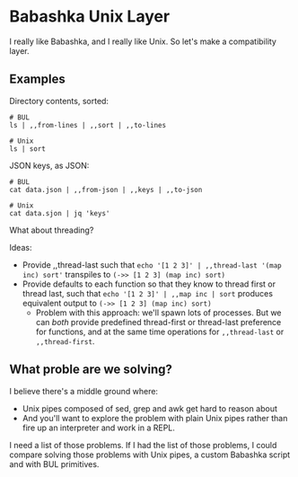 # Babashka Unix Layer

I really like Babashka, and I really like Unix.
So let's make a compatibility layer.

## Examples

Directory contents, sorted:

    # BUL
    ls | ,,from-lines | ,,sort | ,,to-lines

    # Unix
    ls | sort

JSON keys, as JSON:

    # BUL
    cat data.json | ,,from-json | ,,keys | ,,to-json

    # Unix
    cat data.sjon | jq 'keys'

What about threading?

Ideas:

- Provide ,,thread-last such that
  `echo '[1 2 3]' | ,,thread-last '(map inc) sort'`
  transpiles to
  `(->> [1 2 3] (map inc) sort)`
- Provide defaults to each function so that they know to thread first or thread last, such that
  `echo '[1 2 3]' | ,,map inc | sort`
  produces equivalent output to
  `(->> [1 2 3] (map inc) sort)`
  - Problem with this approach: we'll spawn lots of processes.
    But we can _both_ provide predefined thread-first or thread-last preference for functions, and at the same time operations for `,,thread-last` or `,,thread-first`.

## What proble are we solving?

I believe there's a middle ground where:

- Unix pipes composed of sed, grep and awk get hard to reason about
- And you'll want to explore the problem with plain Unix pipes rather than fire up an interpreter and work in a REPL.

I need a list of those problems.
If I had the list of those problems, I could compare solving those problems with Unix pipes, a custom Babashka script and with BUL primitives.
